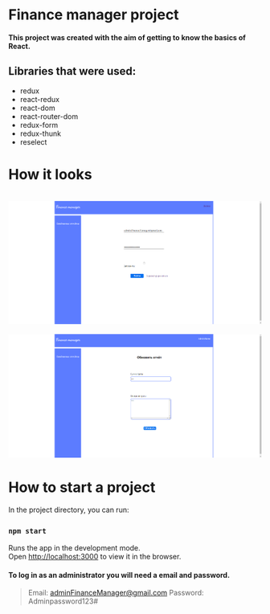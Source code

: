 # **Finance manager project**
#### This project was created with the aim of getting to know the basics of React.

## Libraries that were used:
- redux
- react-redux
- react-dom
- react-router-dom
- redux-form
- redux-thunk
- reselect

# **How it looks**
![]()
![](https://github.com/Antanidoss/Finance-manager-client/blob/master/imgForMd/Screenshot_5.png?raw=true)
![]()
![](https://github.com/Antanidoss/Finance-manager-client/blob/master/imgForMd/Screenshot_7.png?raw=true)

# How to start a project
In the project directory, you can run:
### `npm start`

Runs the app in the development mode.\
Open [http://localhost:3000](http://localhost:3000) to view it in the browser.

#### To log in as an administrator you will need a email and password.

> Email: adminFinanceManager@gmail.com
> Password: Adminpassword123#
